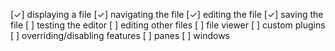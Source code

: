 [✓] displaying a file
[✓] navigating the file
[✓] editing the file
[✓] saving the file
[ ] testing the editor
[ ] editing other files
[ ] file viewer
[ ] custom plugins
[ ] overriding/disabling features
[ ] panes
[ ] windows
